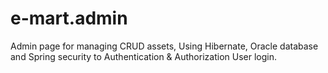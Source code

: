 # e-mart.admin
 Admin page for managing CRUD assets, Using Hibernate, Oracle database and Spring security to Authentication & Authorization User login.
